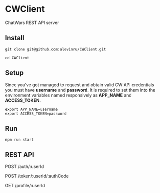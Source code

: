 # CWClient

ChatWars REST API server

## Install

```Shell
git clone git@github.com:alevinru/CWClient.git

cd CWClient
```

## Setup

Since you've got managed to request and obtain valid CW API credentials you must have **username** and **password**.
It is required to set them into the environment variables named responsively as **APP_NAME** and **ACCESS_TOKEN**.

```Shell
export APP_NAME=username
export ACCESS_TOKEN=password
```

## Run

```Shell
npm run start
```

## REST API

POST /auth/:userId

POST /token/:userId/:authCode

GET /profile/:userId
